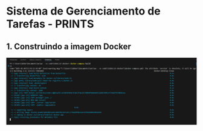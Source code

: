 # Sistema de Gerenciamento de Tarefas - PRINTS

## 1. Construindo a imagem Docker

![docker-compose build](image.png)